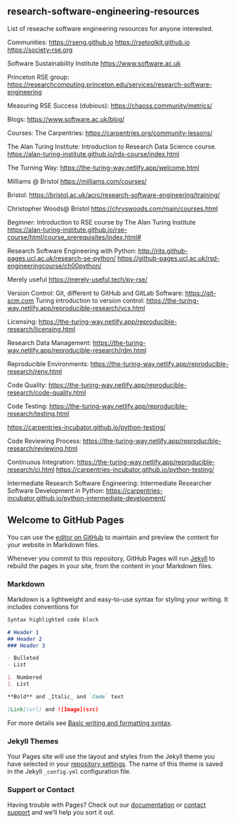 ## research-software-engineering-resources

List of reseache software engineering resources for anyone interested.

Communities: https://rseng.github.io https://rsetoolkit.github.io https://society-rse.org

Software Sustainability Institute https://www.software.ac.uk

Princeton RSE group: https://researchcomputing.princeton.edu/services/research-software-engineering

Measuring RSE Success (dubious): https://chaoss.community/metrics/

Blogs: https://www.software.ac.uk/blog/

Courses: The Carpentries: https://carpentries.org/community-lessons/

The Alan Turing Institute: Introduction to Research Data Science course. https://alan-turing-institute.github.io/rds-course/index.html

The Turning Way: https://the-turing-way.netlify.app/welcome.html

Milliams @ Bristol https://milliams.com/courses/

Bristol: https://bristol.ac.uk/acrc/research-software-engineering/training/

Christopher Woods@ Bristol https://chryswoods.com/main/courses.html

Beginner: Introduction to RSE course by The Alan Turing Institute https://alan-turing-institute.github.io/rse-course/html/course_prerequisites/index.html#

Research Software Engineering with Python: http://rits.github-pages.ucl.ac.uk/research-se-python/ https://github-pages.ucl.ac.uk/rsd-engineeringcourse/ch00python/

Merely useful https://merely-useful.tech/py-rse/

Version Control: Git, different to GitHub and GitLab Software: https://git-scm.com Turing introduction to version control: https://the-turing-way.netlify.app/reproducible-research/vcs.html

Licensing: https://the-turing-way.netlify.app/reproducible-research/licensing.html

Research Data Management: https://the-turing-way.netlify.app/reproducible-research/rdm.html

Reproducible Environments: https://the-turing-way.netlify.app/reproducible-research/renv.html

Code Quality: https://the-turing-way.netlify.app/reproducible-research/code-quality.html

Code Testing: https://the-turing-way.netlify.app/reproducible-research/testing.html

https://carpentries-incubator.github.io/python-testing/

Code Reviewing Process: https://the-turing-way.netlify.app/reproducible-research/reviewing.html

Continuous Integration: https://the-turing-way.netlify.app/reproducible-research/ci.html https://carpentries-incubator.github.io/python-testing/

Intermediate Research Software Engineering: Intermediate Researcher Software Development in Python: https://carpentries-incubator.github.io/python-intermediate-development/





## Welcome to GitHub Pages

You can use the [editor on GitHub](https://github.com/zwelshman/research-software-engineering-resources/edit/gh-pages/index.md) to maintain and preview the content for your website in Markdown files.

Whenever you commit to this repository, GitHub Pages will run [Jekyll](https://jekyllrb.com/) to rebuild the pages in your site, from the content in your Markdown files.

### Markdown

Markdown is a lightweight and easy-to-use syntax for styling your writing. It includes conventions for

```markdown
Syntax highlighted code block

# Header 1
## Header 2
### Header 3

- Bulleted
- List

1. Numbered
2. List

**Bold** and _Italic_ and `Code` text

[Link](url) and ![Image](src)
```

For more details see [Basic writing and formatting syntax](https://docs.github.com/en/github/writing-on-github/getting-started-with-writing-and-formatting-on-github/basic-writing-and-formatting-syntax).

### Jekyll Themes

Your Pages site will use the layout and styles from the Jekyll theme you have selected in your [repository settings](https://github.com/zwelshman/research-software-engineering-resources/settings/pages). The name of this theme is saved in the Jekyll `_config.yml` configuration file.

### Support or Contact

Having trouble with Pages? Check out our [documentation](https://docs.github.com/categories/github-pages-basics/) or [contact support](https://support.github.com/contact) and we’ll help you sort it out.
